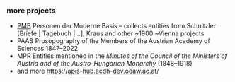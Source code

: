 ### more projects
- [PMB](https://pmb.acdh.oeaw.ac.at/) Personen der Moderne Basis – collects entities from Schnitzler [Briefe | Tagebuch |…], Kraus and other ~1900 ~Vienna projects
- PAAS Prosopography of the Members of the Austrian Academy of Sciences 1847–2022
- MPR Entities mentioned in the *Minutes of the Council of the Ministers of Austria and of the Austro-Hungarian Monarchy* (1848–1918)
- and more https://apis-hub.acdh-dev.oeaw.ac.at/
